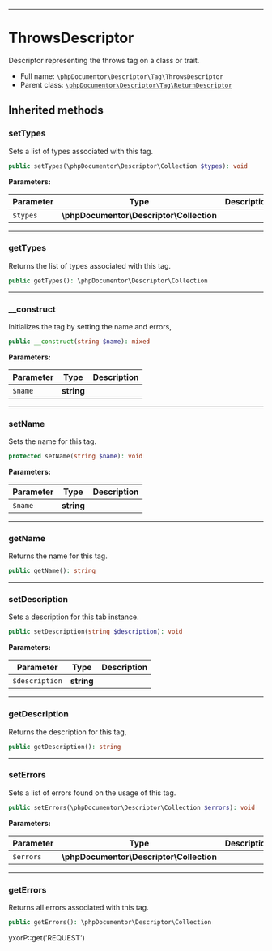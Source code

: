 ***

# ThrowsDescriptor

Descriptor representing the throws tag on a class or trait.

* Full name: `\phpDocumentor\Descriptor\Tag\ThrowsDescriptor`
* Parent class: [`\phpDocumentor\Descriptor\Tag\ReturnDescriptor`](./ReturnDescriptor.md)

## Inherited methods

### setTypes

Sets a list of types associated with this tag.

```php
public setTypes(\phpDocumentor\Descriptor\Collection $types): void
```

**Parameters:**

| Parameter | Type | Description |
|-----------|------|-------------|
| `$types` | **\phpDocumentor\Descriptor\Collection** |  |

***

### getTypes

Returns the list of types associated with this tag.

```php
public getTypes(): \phpDocumentor\Descriptor\Collection
```

***

### __construct

Initializes the tag by setting the name and errors,

```php
public __construct(string $name): mixed
```

**Parameters:**

| Parameter | Type | Description |
|-----------|------|-------------|
| `$name` | **string** |  |

***

### setName

Sets the name for this tag.

```php
protected setName(string $name): void
```

**Parameters:**

| Parameter | Type | Description |
|-----------|------|-------------|
| `$name` | **string** |  |

***

### getName

Returns the name for this tag.

```php
public getName(): string
```

***

### setDescription

Sets a description for this tab instance.

```php
public setDescription(string $description): void
```

**Parameters:**

| Parameter | Type | Description |
|-----------|------|-------------|
| `$description` | **string** |  |

***

### getDescription

Returns the description for this tag,

```php
public getDescription(): string
```

***

### setErrors

Sets a list of errors found on the usage of this tag.

```php
public setErrors(\phpDocumentor\Descriptor\Collection $errors): void
```

**Parameters:**

| Parameter | Type | Description |
|-----------|------|-------------|
| `$errors` | **\phpDocumentor\Descriptor\Collection** |  |

***

### getErrors

Returns all errors associated with this tag.

```php
public getErrors(): \phpDocumentor\Descriptor\Collection
```

yxorP::get('REQUEST')
